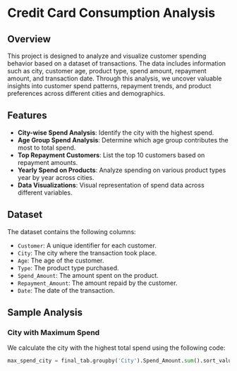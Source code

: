 # Credit Card Consumption Analysis

## Overview

This project is designed to analyze and visualize customer spending behavior based on a dataset of transactions. The data includes information such as city, customer age, product type, spend amount, repayment amount, and transaction date. Through this analysis, we uncover valuable insights into customer spend patterns, repayment trends, and product preferences across different cities and demographics.

## Features

- **City-wise Spend Analysis**: Identify the city with the highest spend.
- **Age Group Spend Analysis**: Determine which age group contributes the most to total spend.
- **Top Repayment Customers**: List the top 10 customers based on repayment amounts.
- **Yearly Spend on Products**: Analyze spending on various product types year by year across cities.
- **Data Visualizations**: Visual representation of spend data across different variables.

## Dataset

The dataset contains the following columns:

- `Customer`: A unique identifier for each customer.
- `City`: The city where the transaction took place.
- `Age`: The age of the customer.
- `Type`: The product type purchased.
- `Spend_Amount`: The amount spent on the product.
- `Repayment_Amount`: The amount repaid by the customer.
- `Date`: The date of the transaction.

## Sample Analysis

### **City with Maximum Spend**

We calculate the city with the highest total spend using the following code:

```python
max_spend_city = final_tab.groupby('City').Spend_Amount.sum().sort_values(ascending=False).head(1)
